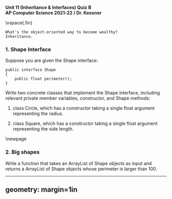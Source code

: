 __Unit 11 (Inheritance & Interfaces) Quiz B__  
__AP Computer Science 2021-22 / Dr. Kessner__  

\vspace{.1in}

```
What's the object-oriented way to become wealthy?
Inheritance.
```

### 1.  Shape Interface

Suppose you are given the Shape interface:

```
public interface Shape
{
    public float perimeter();
}
```

Write two concrete classes that implement the Shape interface, including
relevant private member variables, constructor, and Shape methods:

1) class Circle, which has a constructor taking a single float argument
representing the radius.

2) class Square, which has a constructor taking a single float argument
representing the side length.

\newpage


### 2.  Big shapes

Write a function that takes an ArrayList of Shape objects as input and returns
a ArrayList of Shape objects whose perimeter is larger than 100.



---
geometry: margin=1in
---


